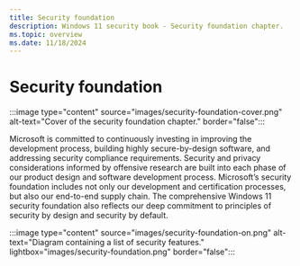 ```yaml
---
title: Security foundation
description: Windows 11 security book - Security foundation chapter.
ms.topic: overview
ms.date: 11/18/2024
---
```


# Security foundation

:::image type="content" source="images/security-foundation-cover.png" alt-text="Cover of the security foundation chapter." border="false":::

Microsoft is committed to continuously investing in improving the development process, building highly secure-by-design software, and addressing security compliance requirements. Security and privacy considerations informed by offensive research are built into each phase of our product design and software development process. Microsoft’s security foundation includes not only our development and certification processes, but also our end-to-end supply chain. The comprehensive Windows 11 security foundation also reflects our deep commitment to principles of security by design and security by default.

:::image type="content" source="images/security-foundation-on.png" alt-text="Diagram containing a list of security features." lightbox="images/security-foundation.png" border="false":::
